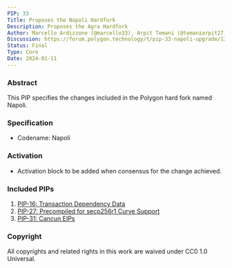 ```yaml
---
PIP: 33
Title: Proposes the Napoli Hardfork
Description: Proposes the Agra Hardfork
Author: Marcello Ardizzone (@marcello33), Arpit Temani (@temaniarpit27)
Discussion: https://forum.polygon.technology/t/pip-33-napoli-upgrade/13405
Status: Final
Type: Core
Date: 2024-01-11
---
```


### Abstract

This PIP specifies the changes included in the Polygon hard fork named Napoli.

### Specification

- Codename: Napoli

### Activation

- Activation block to be added when consensus for the change achieved.

### Included PIPs

1. [PIP-16: Transaction Dependency Data](https://github.com/maticnetwork/Polygon-Improvement-Proposals/blob/main/PIPs/PIP-16.md)
2. [PIP-27: Precompiled for secp256r1 Curve Support](https://github.com/maticnetwork/Polygon-Improvement-Proposals/blob/main/PIPs/PIP-27.md)
3. [PIP-31: Cancun EIPs](https://github.com/maticnetwork/Polygon-Improvement-Proposals/blob/main/PIPs/PIP-31.md)

### Copyright

All copyrights and related rights in this work are waived under CC0 1.0 Universal.  
